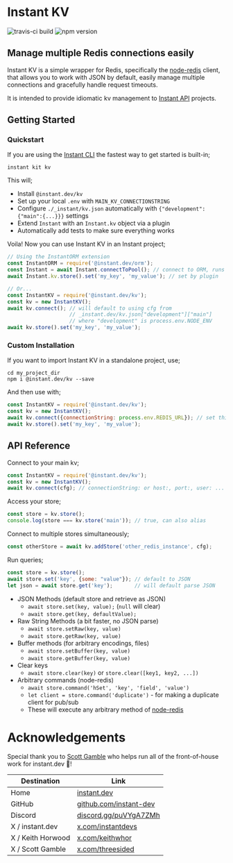 # Instant KV

![travis-ci build](https://travis-ci.org/instant-dev/kv.svg?branch=main)
![npm version](https://img.shields.io/npm/v/@instant.dev/kv?label=)

## Manage multiple Redis connections easily

Instant KV is a simple wrapper for Redis, specifically the
[node-redis](https://github.com/redis/node-redis) client, that allows you to
work with JSON by default, easily manage multiple connections and gracefully
handle request timeouts.

It is intended to provide idiomatic kv management to
[Instant API](https://github.com/instant-dev/api) projects.

## Getting Started

### Quickstart

If you are using the [Instant CLI](https://github.com/instant-dev/instant) the fastest
way to get started is built-in;

```shell
instant kit kv
```

This will;
- Install `@instant.dev/kv`
- Set up your local `.env` with `MAIN_KV_CONNECTIONSTRING`
- Configure `./_instant/kv.json` automatically with `{"development":{"main":{...}}}` settings
- Extend `Instant` with an `Instant.kv` object via a plugin
- Automatically add tests to make sure everything works

Voila! Now you can use Instant KV in an Instant project;

```javascript
// Using the InstantORM extension
const InstantORM = require('@instant.dev/orm');
const Instant = await Instant.connectToPool(); // connect to ORM, runs plugins
await Instant.kv.store().set('my_key', 'my_value'); // set by plugin

// Or...
const InstantKV = require('@instant.dev/kv');
const kv = new InstantKV();
await kv.connect(); // will default to using cfg from
                    // _instant.dev/kv.json["development"]["main"]
                    // where "development" is process.env.NODE_ENV
await kv.store().set('my_key', 'my_value');
```

### Custom Installation

If you want to import Instant KV in a standalone project, use;

```shell
cd my_project_dir
npm i @instant.dev/kv --save
```

And then use with;

```javascript
const InstantKV = require('@instant.dev/kv');
const kv = new InstantKV();
await kv.connect({connectionString: process.env.REDIS_URL}); // set this yourself
await kv.store().set('my_key', 'my_value');
```

## API Reference

Connect to your main kv;

```javascript
const InstantKV = require('@instant.dev/kv');
const kv = new InstantKV();
await kv.connect(cfg); // connectionString: or host:, port:, user: ...
```

Access your store;

```javascript
const store = kv.store();
console.log(store === kv.store('main')); // true, can also alias
```

Connect to multiple stores simultaneously;

```javascript
const otherStore = await kv.addStore('other_redis_instance', cfg);
```

Run queries;

```javascript
const store = kv.store();
await store.set('key', {some: "value"}); // default to JSON
let json = await store.get('key');       // will default parse JSON
```

- JSON Methods (default store and retrieve as JSON)
  - `await store.set(key, value);` (`null` will clear)
  - `await store.get(key, defaultValue);`
- Raw String Methods (a bit faster, no JSON parse)
  - `await store.setRaw(key, value)`
  - `await store.getRaw(key, value)`
- Buffer methods (for arbitrary encodings, files)
  - `await store.setBuffer(key, value)`
  - `await store.getBuffer(key, value)`
- Clear keys
  - `await store.clear(key)` or `store.clear([key1, key2, ...])`
- Arbitrary commands (node-redis)
  - `await store.command('hSet', 'key', 'field', 'value')`
  - `let client = store.command('duplicate')` - for making a duplicate client for pub/sub
  - These will execute any arbitrary method of [node-redis](https://github.com/redis/node-redis)


# Acknowledgements

Special thank you to [Scott Gamble](https://x.com/threesided) who helps run all of the front-of-house work for instant.dev 💜!

| Destination | Link |
| ----------- | ---- |
| Home | [instant.dev](https://instant.dev) |
| GitHub | [github.com/instant-dev](https://github.com/instant-dev) |
| Discord | [discord.gg/puVYgA7ZMh](https://discord.gg/puVYgA7ZMh) |
| X / instant.dev | [x.com/instantdevs](https://x.com/instantdevs) |
| X / Keith Horwood | [x.com/keithwhor](https://x.com/keithwhor) |
| X / Scott Gamble | [x.com/threesided](https://x.com/threesided) |